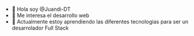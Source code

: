 - 👋 Hola soy @Juandi-DT
- 👀 Me interesa el desarrollo web
- 🌱 Actualmente estoy aprendiendo las diferentes tecnologias para ser un desarrolador Full Stack

